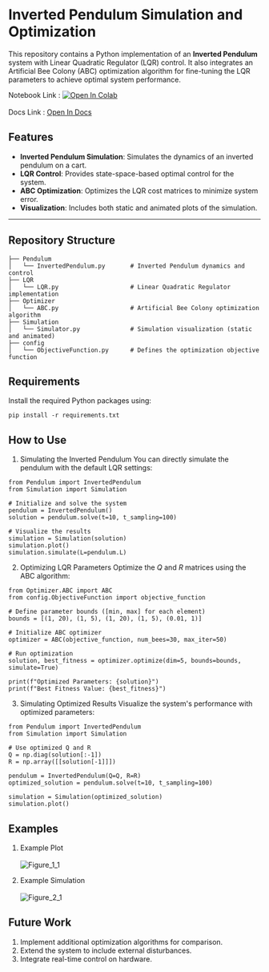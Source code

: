 # Inverted Pendulum Simulation and Optimization

This repository contains a Python implementation of an **Inverted Pendulum** system with Linear Quadratic Regulator (LQR) control. It also integrates an Artificial Bee Colony (ABC) optimization algorithm for fine-tuning the LQR parameters to achieve optimal system performance.

Notebook Link : [![Open In Colab](https://colab.research.google.com/assets/colab-badge.svg)](https://colab.research.google.com/drive/1l8WH71j43StW5f43IY9zYmzAwvvKT4El#scrollTo=tGgKr20MpEMk)
<br></br>
Docs Link : [Open In Docs](https://docs.google.com/document/d/174hLBzZ7mOxOqOj72eF2gXPY5-DPfjZsS4wJBY1b4Ow/edit?tab=t.0)

## Features
- **Inverted Pendulum Simulation**: Simulates the dynamics of an inverted pendulum on a cart.
- **LQR Control**: Provides state-space-based optimal control for the system.
- **ABC Optimization**: Optimizes the LQR cost matrices to minimize system error.
- **Visualization**: Includes both static and animated plots of the simulation.

---

## Repository Structure

```plaintext
├── Pendulum
│   └── InvertedPendulum.py       # Inverted Pendulum dynamics and control
├── LQR
│   └── LQR.py                    # Linear Quadratic Regulator implementation
├── Optimizer
│   └── ABC.py                    # Artificial Bee Colony optimization algorithm
├── Simulation
│   └── Simulator.py              # Simulation visualization (static and animated)
├── config
│   └── ObjectiveFunction.py      # Defines the optimization objective function
```

## Requirements
Install the required Python packages using:

``
pip install -r requirements.txt
``
## How to Use
1. Simulating the Inverted Pendulum
You can directly simulate the pendulum with the default LQR settings:

```
from Pendulum import InvertedPendulum
from Simulation import Simulation

# Initialize and solve the system
pendulum = InvertedPendulum()
solution = pendulum.solve(t=10, t_sampling=100)

# Visualize the results
simulation = Simulation(solution)
simulation.plot()
simulation.simulate(L=pendulum.L)
```
2. Optimizing LQR Parameters
Optimize the $Q$ and $R$ matrices using the ABC algorithm:
```
from Optimizer.ABC import ABC
from config.ObjectiveFunction import objective_function

# Define parameter bounds ([min, max] for each element)
bounds = [(1, 20), (1, 5), (1, 20), (1, 5), (0.01, 1)]

# Initialize ABC optimizer
optimizer = ABC(objective_function, num_bees=30, max_iter=50)

# Run optimization
solution, best_fitness = optimizer.optimize(dim=5, bounds=bounds, simulate=True)

print(f"Optimized Parameters: {solution}")
print(f"Best Fitness Value: {best_fitness}")
```
3. Simulating Optimized Results
Visualize the system's performance with optimized parameters:
```
from Pendulum import InvertedPendulum
from Simulation import Simulation

# Use optimized Q and R
Q = np.diag(solution[:-1])
R = np.array([[solution[-1]]])

pendulum = InvertedPendulum(Q=Q, R=R)
optimized_solution = pendulum.solve(t=10, t_sampling=100)

simulation = Simulation(optimized_solution)
simulation.plot()
```

## Examples
1. Example Plot <br></br>
   ![Figure_1_1](https://github.com/user-attachments/assets/103c8991-0edd-4569-b4c6-4ff71a5b4a78)

2. Example Simulation <br></br>
  ![Figure_2_1](https://github.com/user-attachments/assets/04aa3bfe-bf39-4315-8d8e-9042d3360ad1)

## Future Work
1. Implement additional optimization algorithms for comparison.
2. Extend the system to include external disturbances.
3. Integrate real-time control on hardware.
